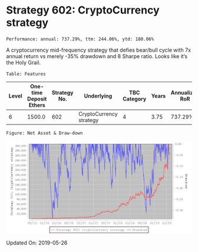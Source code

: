 
# Strategy 602: CryptoCurrency strategy

    Performance: annual: 737.29%, ttm: 244.06%, ytd: 180.06%

  
A cryptocurrency mid-frequency strategy that defies bear/bull cycle with 7x annual return vs merely -35% drawdown and 8 Sharpe ratio. Looks like it’s the Holy Grail.
    

    Table: Features

| Level | One-time Deposit Ethers | Strategy No. | Underlying | TBC Category | Years | Annualized RoR | Largest Drawdown | R/D | Sharpe Ratio | TTM | YTD |
|-------|-------------------------|--------------|-----------------------|-----------------|--------------|----------------|------------------|-----|--------------|--------|-------|
|6|1500.0|602|CryptoCurrency strategy|4|3.75|737.29%|-34.43%|21.41|9.20|244.06%|180.06%|

    Figure: Net Asset & Draw-down

![](./imgs/Strategy_602_CryptoCurrency_strategy.png)

Updated On: 2019-05-26
    